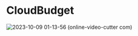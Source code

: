 # CloudBudget

![2023-10-09 01-13-56 (online-video-cutter com)](https://github.com/Holder-hash/CloudBudget/assets/63481484/5059853c-f253-4fba-8460-bfef4e0b2cec)
